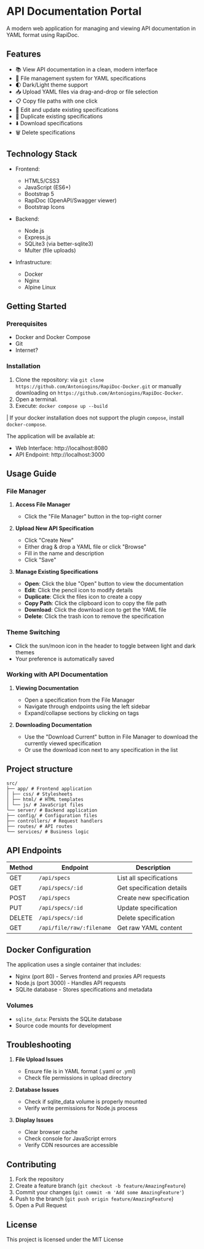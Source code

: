 # API Documentation Portal

A modern web application for managing and viewing API documentation in YAML format using RapiDoc.

## Features

- 📚 View API documentation in a clean, modern interface
- 📁 File management system for YAML specifications
- 🌓 Dark/Light theme support
- 📥 Upload YAML files via drag-and-drop or file selection
- 📋 Copy file paths with one click
- 📝 Edit and update existing specifications
- 🔄 Duplicate existing specifications
- ⬇️ Download specifications
- 🗑️ Delete specifications

## Technology Stack

- Frontend:
  - HTML5/CSS3
  - JavaScript (ES6+)
  - Bootstrap 5
  - RapiDoc (OpenAPI/Swagger viewer)
  - Bootstrap Icons

- Backend:
  - Node.js
  - Express.js
  - SQLite3 (via better-sqlite3)
  - Multer (file uploads)

- Infrastructure:
  - Docker
  - Nginx
  - Alpine Linux

## Getting Started

### Prerequisites

- Docker and Docker Compose
- Git
- Internet?

### Installation

1. Clone the repository: via `git clone https://github.com/Antoniogins/RapiDoc-Docker.git` or manually downloading on `https://github.com/Antoniogins/RapiDoc-Docker`.
2. Open a terminal.
3. Execute: ```docker compose up --build```

| If your docker installation does not support the plugin `compose`, install `docker-compose`.

The application will be available at:
- Web Interface: http://localhost:8080
- API Endpoint: http://localhost:3000

## Usage Guide

### File Manager

1. **Access File Manager**
   - Click the "File Manager" button in the top-right corner

2. **Upload New API Specification**
   - Click "Create New"
   - Either drag & drop a YAML file or click "Browse"
   - Fill in the name and description
   - Click "Save"

3. **Manage Existing Specifications**
   - **Open**: Click the blue "Open" button to view the documentation
   - **Edit**: Click the pencil icon to modify details
   - **Duplicate**: Click the files icon to create a copy
   - **Copy Path**: Click the clipboard icon to copy the file path
   - **Download**: Click the download icon to get the YAML file
   - **Delete**: Click the trash icon to remove the specification

### Theme Switching

- Click the sun/moon icon in the header to toggle between light and dark themes
- Your preference is automatically saved

### Working with API Documentation

1. **Viewing Documentation**
   - Open a specification from the File Manager
   - Navigate through endpoints using the left sidebar
   - Expand/collapse sections by clicking on tags

2. **Downloading Documentation**
   - Use the "Download Current" button in File Manager to download the currently viewed specification
   - Or use the download icon next to any specification in the list

## Project structure
```
src/
├── app/ # Frontend application
│ ├── css/ # Stylesheets
│ ├── html/ # HTML templates
│ └── js/ # JavaScript files
└── server/ # Backend application
├── config/ # Configuration files
├── controllers/ # Request handlers
├── routes/ # API routes
└── services/ # Business logic
```

## API Endpoints

| Method | Endpoint | Description |
|--------|----------|-------------|
| GET | `/api/specs` | List all specifications |
| GET | `/api/specs/:id` | Get specification details |
| POST | `/api/specs` | Create new specification |
| PUT | `/api/specs/:id` | Update specification |
| DELETE | `/api/specs/:id` | Delete specification |
| GET | `/api/file/raw/:filename` | Get raw YAML content |

## Docker Configuration

The application uses a single container that includes:
- Nginx (port 80) - Serves frontend and proxies API requests
- Node.js (port 3000) - Handles API requests
- SQLite database - Stores specifications and metadata

### Volumes
- `sqlite_data`: Persists the SQLite database
- Source code mounts for development

## Troubleshooting

1. **File Upload Issues**
   - Ensure file is in YAML format (.yaml or .yml)
   - Check file permissions in upload directory

2. **Database Issues**
   - Check if sqlite_data volume is properly mounted
   - Verify write permissions for Node.js process

3. **Display Issues**
   - Clear browser cache
   - Check console for JavaScript errors
   - Verify CDN resources are accessible

## Contributing

1. Fork the repository
2. Create a feature branch (`git checkout -b feature/AmazingFeature`)
3. Commit your changes (`git commit -m 'Add some AmazingFeature'`)
4. Push to the branch (`git push origin feature/AmazingFeature`)
5. Open a Pull Request

## License

This project is licensed under the MIT License